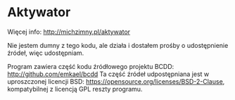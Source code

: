 # Aktywator

Więcej info: http://michzimny.pl/aktywator

Nie jestem dumny z tego kodu, ale działa i dostałem prośby o udostępnienie źródeł, więc udostępniam.

Program zawiera część kodu źródłowego projektu BCDD: http://github.com/emkael/bcdd
Ta część źródeł udpostępniana jest w uproszczonej licencji BSD: https://opensource.org/licenses/BSD-2-Clause, kompatybilnej z licencją GPL reszty programu.

